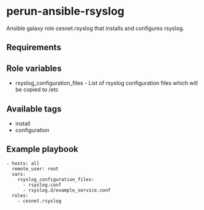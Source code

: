 # perun-ansible-rsyslog

Ansible galaxy role cesnet.rsyslog that installs and configures rsyslog.

## Requirements


## Role variables
* rsyslog_configuration_files - List of rsyslog configuration files which will be copied to /etc

## Available tags
* install
* configuration

## Example playbook
```
- hosts: all
  remote_user: root
  vars:
    rsyslog_configuration_files:
      - rsyslog.conf
      - rsyslog.d/example_service.conf
  roles:
    - cesnet.rsyslog
```